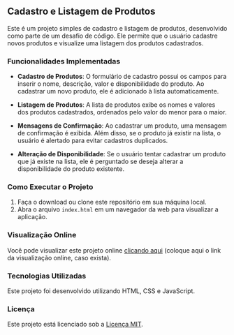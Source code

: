 ## Cadastro e Listagem de Produtos

Este é um projeto simples de cadastro e listagem de produtos, desenvolvido como parte de um desafio de código. Ele permite que o usuário cadastre novos produtos e visualize uma listagem dos produtos cadastrados.

### Funcionalidades Implementadas

- **Cadastro de Produtos**: O formulário de cadastro possui os campos para inserir o nome, descrição, valor e disponibilidade do produto. Ao cadastrar um novo produto, ele é adicionado à lista automaticamente.
- **Listagem de Produtos**: A lista de produtos exibe os nomes e valores dos produtos cadastrados, ordenados pelo valor do menor para o maior.

- **Mensagens de Confirmação**: Ao cadastrar um produto, uma mensagem de confirmação é exibida. Além disso, se o produto já existir na lista, o usuário é alertado para evitar cadastros duplicados.

- **Alteração de Disponibilidade**: Se o usuário tentar cadastrar um produto que já existe na lista, ele é perguntado se deseja alterar a disponibilidade do produto existente.

### Como Executar o Projeto

1. Faça o download ou clone este repositório em sua máquina local.
2. Abra o arquivo `index.html` em um navegador da web para visualizar a aplicação.

### Visualização Online

Você pode visualizar este projeto online [clicando aqui](https://forms-ok.vercel.app/) (coloque aqui o link da visualização online, caso exista).

### Tecnologias Utilizadas

Este projeto foi desenvolvido utilizando HTML, CSS e JavaScript.

### Licença

Este projeto está licenciado sob a [Licença MIT](https://opensource.org/licenses/MIT).
